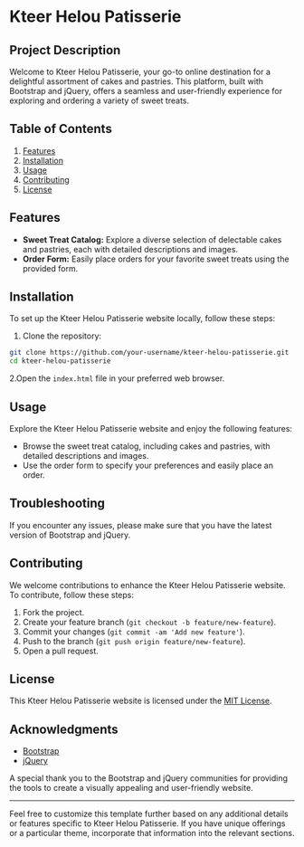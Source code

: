 # Kteer Helou Patisserie

## Project Description

Welcome to Kteer Helou Patisserie, your go-to online destination for a delightful assortment of cakes and pastries. This platform, built with Bootstrap and jQuery, offers a seamless and user-friendly experience for exploring and ordering a variety of sweet treats.

## Table of Contents

1. [Features](#features)
2. [Installation](#installation)
3. [Usage](#usage)
4. [Contributing](#contributing)
5. [License](#license)

## Features

- **Sweet Treat Catalog:** Explore a diverse selection of delectable cakes and pastries, each with detailed descriptions and images.
- **Order Form:** Easily place orders for your favorite sweet treats using the provided form.

## Installation

To set up the Kteer Helou Patisserie website locally, follow these steps:

1. Clone the repository:

```bash
git clone https://github.com/your-username/kteer-helou-patisserie.git
cd kteer-helou-patisserie
```

2.Open the `index.html` file in your preferred web browser.

## Usage

Explore the Kteer Helou Patisserie website and enjoy the following features:

- Browse the sweet treat catalog, including cakes and pastries, with detailed descriptions and images.
- Use the order form to specify your preferences and easily place an order.

## Troubleshooting

If you encounter any issues, please make sure that you have the latest version of Bootstrap and jQuery.

## Contributing

We welcome contributions to enhance the Kteer Helou Patisserie website. To contribute, follow these steps:

1. Fork the project.
2. Create your feature branch (`git checkout -b feature/new-feature`).
3. Commit your changes (`git commit -am 'Add new feature'`).
4. Push to the branch (`git push origin feature/new-feature`).
5. Open a pull request.

## License

This Kteer Helou Patisserie website is licensed under the [MIT License](LICENSE.md).

## Acknowledgments

- [Bootstrap](https://getbootstrap.com/)
- [jQuery](https://jquery.com/)

A special thank you to the Bootstrap and jQuery communities for providing the tools to create a visually appealing and user-friendly website.

---

Feel free to customize this template further based on any additional details or features specific to Kteer Helou Patisserie. If you have unique offerings or a particular theme, incorporate that information into the relevant sections.